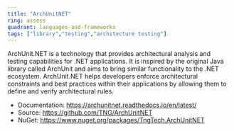 ```yaml
---
title: "ArchUnitNET"
ring: assess
quadrant: languages-and-frameworks
tags: ["library","testing","architecture testing"]
--- 
```

ArchUnit.NET is a technology that provides architectural analysis and testing capabilities for .NET applications. It is inspired by the original Java library called ArchUnit and aims to bring similar functionality to the .NET ecosystem. ArchUnit.NET helps developers enforce architectural constraints and best practices within their applications by allowing them to define and verify architectural rules.

- Documentation: https://archunitnet.readthedocs.io/en/latest/
- Source: https://github.com/TNG/ArchUnitNET
- NuGet: https://www.nuget.org/packages/TngTech.ArchUnitNET

